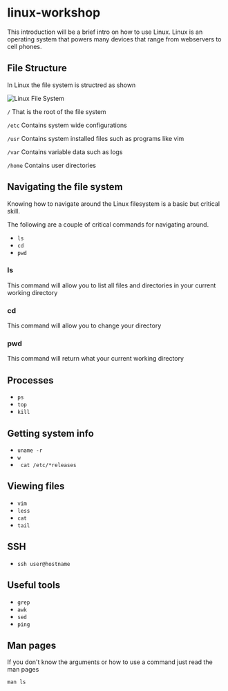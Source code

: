 # linux-workshop

This introduction will be a brief intro on how to use Linux. Linux is an operating system that powers many devices that range from webservers to cell phones.

## File Structure
In Linux the file system is structred as shown

![Linux File System](https://github.com/ucrcyber/linux-workshop/blob/master/img/linux-filesystem.png)

```/```
That is the root of the file system

```/etc```
Contains system wide configurations

```/usr```
Contains system installed files such as programs like vim

```/var```
Contains variable data such as logs

```/home```
Contains user directories


## Navigating the file system
Knowing how to navigate around the Linux filesystem is a basic but critical skill.

The following are a couple of critical commands for navigating around.

* ``` ls ```
* ``` cd ```
* ``` pwd ```

### ls
This command will allow you to list all files and directories in your current working directory

### cd
This command will allow  you to change your directory

### pwd
This command will return what your current working directory

## Processes
* ``` ps ```
* ``` top ```
* ```kill```


## Getting system info
* ```uname -r```
* ``` w ```
* ``` cat /etc/*releases```

## Viewing files
* ```vim```
* ```less```
* ```cat```
* ```tail```

## SSH
* ```ssh user@hostname ```

## Useful tools
* ```grep```
* ```awk```
* ```sed```
* ```ping```


## Man pages
If you don't know the arguments or how to use a command just read the man pages

```man ls```
